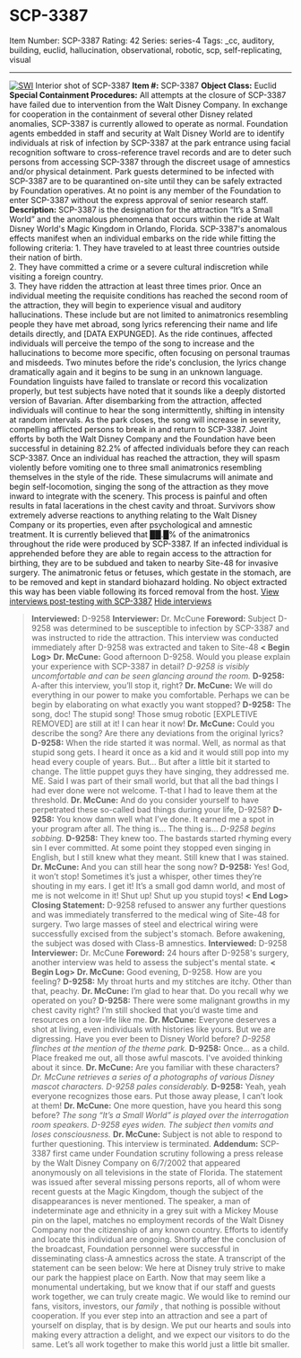 # SCP-3387
Item Number: SCP-3387
Rating: 42
Series: series-4
Tags: _cc, auditory, building, euclid, hallucination, observational, robotic, scp, self-replicating, visual

---

[![SWI](https://scp-wiki.wdfiles.com/local--resized-images/scp-3387/SWI/medium.jpg)](https://scp-wiki.wdfiles.com/local--files/scp-3387/SWI)
Interior shot of SCP-3387
**Item #:** SCP-3387
**Object Class:** Euclid
**Special Containment Procedures:** All attempts at the closure of SCP-3387 have failed due to intervention from the Walt Disney Company. In exchange for cooperation in the containment of several other Disney related anomalies, SCP-3387 is currently allowed to operate as normal. Foundation agents embedded in staff and security at Walt Disney World are to identify individuals at risk of infection by SCP-3387 at the park entrance using facial recognition software to cross-reference travel records and are to deter such persons from accessing SCP-3387 through the discreet usage of amnestics and/or physical detainment. Park guests determined to be infected with SCP-3387 are to be quarantined on-site until they can be safely extracted by Foundation operatives. At no point is any member of the Foundation to enter SCP-3387 without the express approval of senior research staff.
**Description:** SCP-3387 is the designation for the attraction “It’s a Small World” and the anomalous phenomena that occurs within the ride at Walt Disney World's Magic Kingdom in Orlando, Florida. SCP-3387's anomalous effects manifest when an individual embarks on the ride while fitting the following criteria:
1\. They have traveled to at least three countries outside their nation of birth.  
2\. They have committed a crime or a severe cultural indiscretion while visiting a foreign country.  
3\. They have ridden the attraction at least three times prior.
Once an individual meeting the requisite conditions has reached the second room of the attraction, they will begin to experience visual and auditory hallucinations. These include but are not limited to animatronics resembling people they have met abroad, song lyrics referencing their name and life details directly, and [DATA EXPUNGED]. As the ride continues, affected individuals will perceive the tempo of the song to increase and the hallucinations to become more specific, often focusing on personal traumas and misdeeds. Two minutes before the ride's conclusion, the lyrics change dramatically again and it begins to be sung in an unknown language. Foundation linguists have failed to translate or record this vocalization properly, but test subjects have noted that it sounds like a deeply distorted version of Bavarian.
After disembarking from the attraction, affected individuals will continue to hear the song intermittently, shifting in intensity at random intervals. As the park closes, the song will increase in severity, compelling afflicted persons to break in and return to SCP-3387. Joint efforts by both the Walt Disney Company and the Foundation have been successful in detaining 82.2% of affected individuals before they can reach SCP-3387. Once an individual has reached the attraction, they will spasm violently before vomiting one to three small animatronics resembling themselves in the style of the ride. These simulacrums will animate and begin self-locomotion, singing the song of the attraction as they move inward to integrate with the scenery. This process is painful and often results in fatal lacerations in the chest cavity and throat. Survivors show extremely adverse reactions to anything relating to the Walt Disney Company or its properties, even after psychological and amnestic treatment. It is currently believed that ██.█% of the animatronics throughout the ride were produced by SCP-3387.
If an infected individual is apprehended before they are able to regain access to the attraction for birthing, they are to be subdued and taken to nearby Site-48 for invasive surgery. The animatronic fetus or fetuses, which gestate in the stomach, are to be removed and kept in standard biohazard holding. No object extracted this way has been viable following its forced removal from the host.
[View interviews post-testing with SCP-3387](javascript:;)
[Hide interviews](javascript:;)
> **Interviewed:** D-9258
> **Interviewer:** Dr. McCune
> **Foreword:** Subject D-9258 was determined to be susceptible to infection by SCP-3387 and was instructed to ride the attraction. This interview was conducted immediately after D-9258 was extracted and taken to Site-48
> **< Begin Log>**
> **Dr. McCune:** Good afternoon D-9258. Would you please explain your experience with SCP-3387 in detail?
> _D-9258 is visibly uncomfortable and can be seen glancing around the room._
> **D-9258:** A-after this interview, you’ll stop it, right?
> **Dr. McCune:** We will do everything in our power to make you comfortable. Perhaps we can be begin by elaborating on what exactly you want stopped?
> **D-9258:** The song, doc! The stupid song! Those smug robotic [EXPLETIVE REMOVED] are still at it! I can hear it now!
> **Dr. McCune:** Could you describe the song? Are there any deviations from the original lyrics?
> **D-9258:** When the ride started it was normal. Well, as normal as that stupid song gets. I heard it once as a kid and it would still pop into my head every couple of years. But… But after a little bit it started to change. The little puppet guys they have singing, they addressed me. ME. Said I was part of their small world, but that all the bad things I had ever done were not welcome. T-that I had to leave them at the threshold.
> **Dr. McCune:** And do you consider yourself to have perpetrated these so-called bad things during your life, D-9258?
> **D-9258:** You know damn well what I’ve done. It earned me a spot in your program after all. The thing is… The thing is…
> _D-9258 begins sobbing._
> **D-9258:** They knew too. The bastards started rhyming every sin I ever committed. At some point they stopped even singing in English, but I still knew what they meant. Still knew that I was stained.
> **Dr. McCune:** And you can still hear the song now?
> **D-9258:** Yes! God, it won’t stop! Sometimes it’s just a whisper, other times they’re shouting in my ears. I get it! It’s a small god damn world, and most of me is not welcome in it! Shut up! Shut up you stupid toys!
> **< End Log>**
> **Closing Statement:** D-9258 refused to answer any further questions and was immediately transferred to the medical wing of Site-48 for surgery. Two large masses of steel and electrical wiring were successfully excised from the subject's stomach. Before awakening, the subject was dosed with Class-B amnestics.
> **Interviewed:** D-9258
> **Interviewer:** Dr. McCune
> **Foreword:** 24 hours after D-9258's surgery, another interview was held to assess the subject's mental state.
> **< Begin Log>**
> **Dr. McCune:** Good evening, D-9258. How are you feeling?
> **D-9258:** My throat hurts and my stitches are itchy. Other than that, peachy.
> **Dr. McCune:** I’m glad to hear that. Do you recall why we operated on you?
> **D-9258:** There were some malignant growths in my chest cavity right? I’m still shocked that you’d waste time and resources on a low-life like me.
> **Dr. McCune:** Everyone deserves a shot at living, even individuals with histories like yours. But we are digressing. Have you ever been to Disney World before?
> _D-9258 flinches at the mention of the theme park._
> **D-9258:** Once… as a child. Place freaked me out, all those awful mascots. I've avoided thinking about it since.
> **Dr. McCune:** Are you familiar with these characters?
> _Dr. McCune retrieves a series of a photographs of various Disney mascot characters. D-9258 pales considerably._
> **D-9258:** Yeah, yeah everyone recognizes those ears. Put those away please, I can’t look at them!
> **Dr. McCune:** One more question, have you heard this song before?
> _The song “It’s a Small World” is played over the interrogation room speakers. D-9258 eyes widen. The subject then vomits and loses consciousness._
> **Dr. McCune:** Subject is not able to respond to further questioning. This interview is terminated.
**Addendum:** SCP-3387 first came under Foundation scrutiny following a press release by the Walt Disney Company on 6/7/2002 that appeared anonymously on all televisions in the state of Florida. The statement was issued after several missing persons reports, all of whom were recent guests at the Magic Kingdom, though the subject of the disappearances is never mentioned. The speaker, a man of indeterminate age and ethnicity in a grey suit with a Mickey Mouse pin on the lapel, matches no employment records of the Walt Disney Company nor the citizenship of any known country. Efforts to identify and locate this individual are ongoing. Shortly after the conclusion of the broadcast, Foundation personnel were successful in disseminating class-A amnestics across the state. A transcript of the statement can be seen below:
> We here at Disney truly strive to make our park the happiest place on Earth. Now that may seem like a monumental undertaking, but we know that if our staff and guests work together, we can truly create magic. We would like to remind our fans, visitors, investors, our _family_ , that nothing is possible without cooperation. If you ever step into an attraction and see a part of yourself on display, that is by design. We put our hearts and souls into making every attraction a delight, and we expect our visitors to do the same. Let’s all work together to make this world just a little bit smaller.
